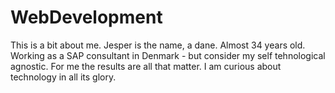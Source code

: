 # WebDevelopment

This is a bit about me. Jesper is the name, a dane. Almost 34 years old. Working as a SAP consultant in Denmark - but consider my self tehnological agnostic.
For me the results are all that matter.
I am curious about technology in all its glory.
